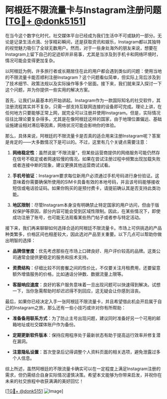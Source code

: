 # 阿根廷不限流量卡与Instagram注册问题[[TG💪+ @donk5151](https://t.me/s/donk5151)]

在当今这个数字化时代，社交媒体平台已经成为我们生活中不可或缺的一部分。无论是记录生活点滴、分享精彩瞬间，还是获取资讯和娱乐，Instagram都以其独特的视觉魅力吸引了全球无数用户。然而，对于一些身处海外的朋友来说，想要在Instagram上留下自己的足迹却并非易事，尤其是当涉及到手机卡和网络环境时，情况可能会变得更加复杂。

以阿根廷为例，许多旅行者或长期居住在此的用户都会遇到类似的问题：使用当地的不限流量卡能否顺利注册Instagram？这个问题看似简单，但实际上背后涉及到了技术细节、政策法规以及实际操作等多个层面。接下来，我们就来深入探讨一下这个问题，并为你提供一些实用的解决方案。

首先，让我们从最基本的开始讲起。Instagram作为一款国际知名的社交软件，其注册流程其实并不复杂，只需一部支持互联网连接的设备即可完成。理论上讲，在任何地方只要能够正常上网，就完全可以注册并使用Instagram。但是，实际情况往往比理论要复杂得多。尤其是在像阿根廷这样的国家，由于地理位置偏远、基础设施建设相对滞后等因素，网络状况可能会影响你的体验。

那么，具体来说，阿根廷的不限流量卡是否真的适合用来注册Instagram呢？答案是肯定的——大多数情况下是可以的。不过，这里有几个关键点需要注意：

1. **网络稳定性**：虽然说是“不限流量”，但某些运营商提供的网络服务可能仍然存在信号不稳定或者网速较慢的情况。如果在尝试注册过程中频繁出现加载失败或者连接中断的现象，建议更换其他运营商试试看。

2. **手机号验证**：Instagram要求每位新用户必须通过手机号码进行身份验证。这意味着你需要确保所使用的SIM卡具备有效的本地号码，并且该号码能够接收短信或电话验证码。如果你购买的是预付费卡，请提前确认其是否支持此类功能。

3. **地区限制**：尽管Instagram本身没有明确禁止特定国家的用户访问，但由于版权保护等原因，部分内容可能会受到区域性限制。因此，在某些情况下，即使成功注册了账号，也可能无法观看某些热门帖子或者参与特定活动。

接下来，我们再来聊聊如何选择合适的阿根廷不限流量卡。市场上可供挑选的产品种类繁多，价格区间也相差较大，因此选对产品至关重要。以下几点可以帮助你做出明智的选择：

- **品牌信誉度**：优先考虑那些在市场上口碑良好、用户评价较高的品牌。这类公司通常会提供更稳定的服务和技术支持。
  
- **资费结构**：仔细比较不同套餐之间的性价比，不仅要关注月租费用，还要留意额外增值服务的价格，比如通话分钟数、数据流量上限等。
  
- **客服响应速度**：良好的客户服务意味着一旦出现问题可以快速得到解决。试想一下，当你急需帮助时却迟迟得不到回应，这无疑会让你感到沮丧。

最后，如果你已经决定入手一张阿根廷不限流量卡，并且希望借此机会开启属于自己的Instagram之旅，那么还有一些小技巧或许对你有所帮助：

- **准备备用联系方式**：为了防止主号出现问题，建议同时准备好另一个可用的邮箱地址或社交媒体账户作为备份。
  
- **定期更新软件版本**：保持应用程序处于最新状态有助于提高运行效率并修复潜在漏洞。
  
- **注意隐私设置**：首次登录后记得调整个人资料页面的相关选项，避免泄露过多个人信息。

综上所述，虽然阿根廷的不限流量卡确实可以在一定程度上满足Instagram注册的需求，但仍需结合自身实际情况谨慎决策。希望本文能够为你带来启发，并祝你在未来的社交旅程中收获满满的美好回忆！

[[TG💪+ @donk5151](https://t.me/s/donk5151) ![Image](https://i.postimg.cc/rwNCRYN7/Snipaste-2025-04-30-17-27-05.png)]